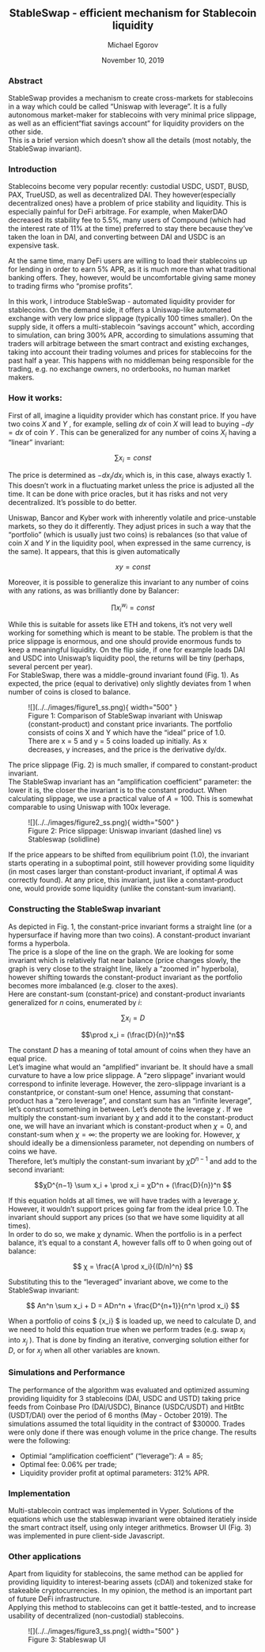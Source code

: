 <h1 style="text-align: center;"></h1>
<h2 style="text-align: center;">StableSwap - efficient mechanism for Stablecoin liquidity</h2>
<p style="text-align: center;">Michael Egorov</p>
<p style="text-align: center;">November 10, 2019</p>


### **Abstract**
StableSwap provides a mechanism to create cross-markets for stablecoins in a way which could be called “Uniswap with leverage”. It is a fully autonomous market-maker for stablecoins with very minimal price slippage, as well as an efficient“fiat savings account” for liquidity providers on the other side.  
This is a brief version which doesn’t show all the details (most notably, the StableSwap invariant).


### **Introduction**
Stablecoins become very popular recently: custodial USDC, USDT, BUSD, PAX, TrueUSD, as well as decentralized DAI. They however(especially decentralized ones) have a problem of price stability and liquidity. This is especially painful for DeFi arbitrage. For example, when MakerDAO decreased its stability fee to 5.5%, many users of Compound (which had the interest rate of 11% at the time) preferred to stay there because they’ve taken the loan in DAI, and converting between DAI and USDC is an expensive task.  

At the same time, many DeFi users are willing to load their stablecoins up for lending in order to earn 5% APR, as it is much more than what traditional banking offers. They, however, would be uncomfortable giving same money to
trading firms who “promise profits”.  

In this work, I introduce StableSwap - automated liquidity provider for stablecoins. On the demand side, it offers a Uniswap-like automated exchange with very low price slippage (typically 100 times smaller). On the supply side, it offers a multi-stablecoin “savings account” which, according to simulation, can bring 300% APR, according to simulations assuming that traders will arbitrage between the smart contract and existing exchanges, taking into account their trading volumes and prices for stablecoins for the past half a year. This happens with no middleman being responsible for the trading, e.g. no exchange owners, no orderbooks, no human market makers.


### **How it works:**
First of all, imagine a liquidity provider which has constant price. If you have two coins $X$ and $Y$ , for example, selling $dx$ of coin $X$ will lead to buying $−dy = dx$ of coin $Y$ . This can be generalized for any number of coins $X_i$ having a “linear” invariant:

$$\sum x_i = const$$ 

The price is determined as $−dx_i/dx_j$ which is, in this case, always exactly 1. This doesn’t work in a fluctuating market unless the price is adjusted all the time. It can be done with price oracles, but it has risks and not very decentralized. It’s possible to do better.  

Uniswap, Bancor and Kyber work with inherently volatile and price-unstable markets, so they do it differently. They adjust prices in such a way that the “portfolio” (which is usually just two coins) is rebalances (so that value of coin $X$ and $Y$ in the liquidity pool, when expressed in the same currency, is the same). It appears, that this is given automatically

$$xy = const$$

Moreover, it is possible to generalize this invariant to any number of coins with any rations, as was brilliantly done by Balancer:

$$\prod x_i^{w_i} = const$$

While this is suitable for assets like ETH and tokens, it’s not very well working for something which is meant to be stable. The problem is that the price slippage is enormous, and one should provide enormous funds to keep a meaningful liquidity. On the flip side, if one for example loads DAI and USDC into Uniswap’s liquidity pool, the returns will be tiny (perhaps, several percent per year).  
For StableSwap, there was a middle-ground invariant found (Fig. 1). As expected, the price (equal to derivative) only slightly deviates from 1 when number of coins is closed to balance.

<figure markdown>
  ![](../../images/figure1_ss.png){ width="500" }
  <figcaption>Figure 1: Comparison of StableSwap invariant with Uniswap (constant-product) and constant price invariants. The portfolio consists of coins X and Y which have the “ideal” price of 1.0. There are x = 5 and y = 5 coins loaded up initially. As x decreases, y increases, and the price is the derivative dy/dx.</figcaption>
</figure>


The price slippage (Fig. 2) is much smaller, if compared to constant-product invariant.  
The StableSwap invariant has an “amplification coefficient” parameter: the lower it is, the closer the invariant is to the constant product. When calculating slippage, we use a practical value of $A = 100$. This is somewhat comparable to using Uniswap with 100x leverage.

<figure markdown>
  ![](../../images/figure2_ss.png){ width="500" }
  <figcaption>Figure 2: Price slippage: Uniswap invariant (dashed line) vs Stableswap (solidline)</figcaption>
</figure>


If the price appears to be shifted from equilibrium point (1.0), the invariant starts operating in a suboptimal point, still however providing some liquidity (in most cases larger than constant-product invariant, if optimal $A$ was correctly found). At any price, this invariant, just like a constant-product one, would provide some liquidity (unlike the constant-sum invariant).


### **Constructing the StableSwap invariant**
As depicted in Fig. 1, the constant-price invariant forms a straight line (or a hypersurface if having more than two coins). A constant-product invariant forms a hyperbola.  
The price is a slope of the line on the graph. We are looking for some invariant which is relatively flat near balance (price changes slowly, the graph is very close to the straight line, likely a “zoomed in” hyperbola), however shifting towards the constant-product invariant as the portfolio becomes more imbalanced (e.g. closer to the axes).  
Here are constant-sum (constant-price) and constant-product invariants generalized for $n$ coins, enumerated by $i$:

$$\sum x_i = D$$

$$\prod x_i = (\frac{D}{n})^n$$

The constant $D$ has a meaning of total amount of coins when they have an equal price.  
Let’s imagine what would an “amplified” invariant be. It should have a small curvature to have a low price slippage. A “zero slippage” invariant would correspond to infinite leverage. However, the zero-slippage invariant is a constantprice, or constant-sum one! Hence, assuming that constant-product has a “zero leverage”, and constant sum has an “infinite leverage”, let’s construct something in between. Let’s denote the leverage $χ$ . If we multiply the constant-sum invariant by $χ$ and add it to the constant-product one, we will have an invariant which is constant-product when $χ = 0$, and constant-sum when $χ = ∞$: the property we are looking for. However, $χ$ should ideally be a dimensionless parameter, not depending on numbers of coins we have.  
Therefore, let’s multiply the constant-sum invariant by $χD^{n−1}$ and add to the second invariant:

$$χD^{n−1} \sum x_i + \prod x_i = χD^n + (\frac{D}{n})^n $$

If this equation holds at all times, we will have trades with a leverage $χ$. However, it wouldn’t support prices going far from the ideal price 1.0. The invariant should support any prices (so that we have some liquidity at all times).  
In order to do so, we make $χ$ dynamic. When the portfolio is in a perfect balance, it’s equal to a constant $A$, however falls off to 0 when going out of balance:

$$ χ = \frac{A \prod x_i}{(D/n)^n} $$

Substituting this to the “leveraged” invariant above, we come to the StableSwap invariant:

$$ An^n \sum x_i + D = ADn^n + \frac{D^{n+1}}{n^n \prod x_i} $$

When a portfolio of coins $ {x_i} $ is loaded up, we need to calculate D, and we need to hold this equation true when we perform trades (e.g. swap $x_i$ into $x_j$ ). That is done by finding an iterative, converging solution either for $D$, or for $x_j$ when all other variables are known.


### **Simulations and Performance**
The performance of the algorithm was evaluated and optimized assuming providing liquidity for 3 stablecoins (DAI, USDC and USTD) taking price feeds from Coinbase Pro (DAI/USDC), Binance (USDC/USDT) and HitBtc (USDT/DAI) over the period of 6 months (May - October 2019). The simulations assumed the total liquidity in the contract of $30000. Trades were only done if there was enough volume in the price change. The results were the following:  

- Optimial “amplification coefficient” (“leverage”): $A = 85$;
- Optimal fee: 0.06% per trade;
- Liquidity provider profit at optimal parameters: 312% APR.


### **Implementation**
Multi-stablecoin contract was implemented in Vyper. Solutions of the equations which use the stableswap invariant were obtained iteratiely inside the smart contract itself, using only integer arithmetics. Browser UI (Fig. 3) was implemented in pure client-side Javascript.


### **Other applications**
Apart from liquidity for stablecoins, the same method can be applied for providing liquidity to interest-bearing assets (cDAI) and tokenized stake for stakeable cryptocurrencies. In my opinion, the method is an important part of future DeFi infrastructure.  
Applying this method to stablecoins can get it battle-tested, and to increase usability of decentralized (non-custodial) stablecoins.

<figure markdown>
  ![](../../images/figure3_ss.png){ width="500" }
  <figcaption>Figure 3: Stableswap UI</figcaption>
</figure>